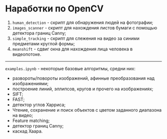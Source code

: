 # Наработки по OpenCV



1. `human_detection` - скрипт для обнаружения людей на фотографии;       
2. `images_scanner` - скрипт для нахождения листов бумаги с помощью детектора границ Canny;      
3. `simple_tracking` - скрипт для слежения на видео за синими предметами круглой формы;         
4. `meanshift` - сдвиг окна для нахождения лица человека в видеопотоке.

-----

`examples.ipynb` - некоторые базовые алгоритмы, средни них:      
- развороты/повороты изображений, афинные преобразования над изображениями;    
- построение линий, эллипсов, кругов и прочего на изображениях;      
- SIFT;     
- FAST;      
- детектор углов Харриса;       
- Чтение, сохранение и поиск объектов с цветом заданного диапазона на видео;
- Feature matching;
- детектор границ Canny;
- каскад Хаара.
